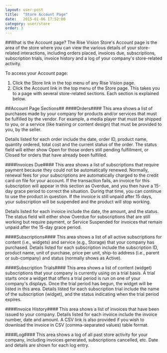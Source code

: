 ```yaml
---
layout: user-post
title:  "Store Account Page"
date:   2015-01-06 17:52:00
category: user/store
order: 3
---
```

##What is the Account page?
The Rise Vision Store's Account page is the area of the store where you can view the various details of your store-related interactions, including orders placed, invoices due, subscriptions, subscription trials, invoice history and a log of your company's store-related activity.

To access your Account page:
1. Click the Store link in the top menu of any Rise Vision page.
2. Click the Account link in the top menu of the Store page. This takes you to a page with several store-related sections. Each section is explained below.

##Account Page Sections##
####Orders####
This area shows a list of purchases made by your company for products and/or services that must be fulfilled by the vendor.  For example, a media player that must be shipped to you, or a service (like training or content design) that must be provided to you, by the seller. 

Details listed for each order include the date, order ID, product name, quantity ordered, total cost and the current status of the order.  The status field will either show Open for those orders still pending fulfillment, or Closed for orders that have already been fulfilled.

####Invoices Due####
This area shows a list of subscriptions that require payment because they could not be automatically renewed. Normally, renewal fees for your subscriptions are automatically charged to the credit card on file for your account. If the transaction fails, an invoice for this subscription will appear in this section as Overdue, and you then have a 15-day grace period to correct the situation. During that time, you can continue to use the product in question. If the invoice is still unpaid after 15 days, your subscription will be suspended and the product will stop working.

Details listed for each invoice include the date, the amount, and the status. The status field will either show Overdue for subscriptions that are still working but require payment, or Service Suspended for invoices that remain unpaid after the 15-day grace period.

####Subscriptions####
This area shows a list of all active subscriptions for content (i.e., widgets) and service (e.g., Storage) that your company has purchased. Details listed for each subscription include the subscription ID, product name, unit of purchase, price per unit, ship-to address (i.e., parent or sub-company) and status (normally shows as Active).

####Subscription Trials####
This area shows a list of content (widget) subscriptions that your company is currently using on a trial basis. A trial starts once a widget that offers a trial period is run on one of your company's displays. Once the trial period has begun, the widget will be listed in this area. Details listed for each subscription trial include the name of the subscription (widget), and the status indicating when the trial period expires.

####Invoice History####
This area shows a list of invoices that have been issued to your company. Details listed for each invoice include the invoice number, date and amount. A CSV link is also provided if you wish to download the invoice in CSV (comma-separated values) table format.

####Log####
This area shows a log of all past store activity for your company, including invoices generated, subscriptions cancelled, etc. Date and details are shown for each log entry.
